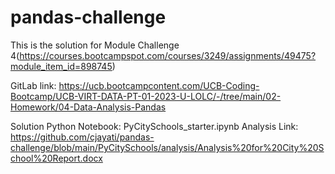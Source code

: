 # pandas-challenge
This is the solution for Module Challenge 4(https://courses.bootcampspot.com/courses/3249/assignments/49475?module_item_id=898745)

GitLab link: https://ucb.bootcampcontent.com/UCB-Coding-Bootcamp/UCB-VIRT-DATA-PT-01-2023-U-LOLC/-/tree/main/02-Homework/04-Data-Analysis-Pandas

Solution Python Notebook: PyCitySchools_starter.ipynb
Analysis Link: https://github.com/cjayati/pandas-challenge/blob/main/PyCitySchools/analysis/Analysis%20for%20City%20School%20Report.docx
